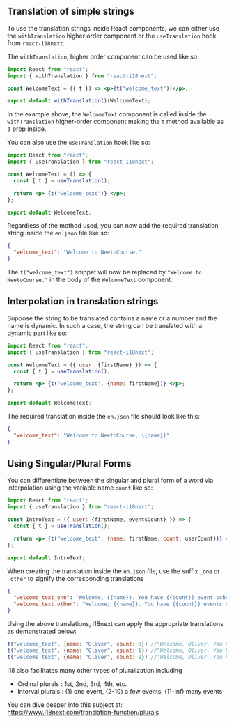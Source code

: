 ## Translation of simple strings

To use the translation strings inside React components, we can either use the `withTranslation` higher order component or the `useTranslation` hook from `react-i18next`.

The `withTranslation`, higher order component can be used like so:

```jsx
import React from "react";
import { withTranslation } from "react-i18next";

const WelcomeText = ({ t }) => <p>{t("welcome_text")}</p>;

export default withTranslation()(WelcomeText);
```

In the example above, the `WelcomeText` component is called inside the `withTranslation` higher-order component making the `t` method available as a prop inside.

You can also use the `useTranslation` hook like so:

```jsx
import React from "react";
import { useTranslation } from "react-i18next";

const WelcomeText = () => {
  const { t } = useTranslation();

  return <p> {t("welcome_text")} </p>;
};

export default WelcomeText;
```

Regardless of the method used, you can now add the required translation string inside the `en.json` file like so:

```json
{
  "welcome_text": "Welcome to NeetoCourse."
}
```

The `t("welcome_text")` snippet will now be replaced by `"Welcome to NeetoCourse."` in the body of the `WelcomeText` component.

## Interpolation in translation strings

Suppose the string to be translated contains a name or a number and the name is dynamic. In such a case, the string can be translated with a dynamic part like so:

```jsx
import React from "react";
import { useTranslation } from "react-i18next";

const WelcomeText = ({ user: {firstName} }) => {
  const { t } = useTranslation();

  return <p> {t("welcome_text", {name: firstName})} </p>;
};

export default WelcomeText;
```

The required translation inside the `en.json` file should look like this:

```json
{
  "welcome_text": "Welcome to NeetoCourse, {{name}}"
}
```

## Using Singular/Plural Forms

You can differentiate between the singular and plural form of a word via interpolation using the variable name `count` like so:

```jsx
import React from "react";
import { useTranslation } from "react-i18next";

const IntroText = ({ user: {firstName, eventsCount} }) => {
  const { t } = useTranslation();

  return <p> {t("welcome_text", {name: firstName, count: userCount})} </p>;
};

export default IntroText;
```

When creating the translation inside the `en.json` file, use the suffix `_one` or `_other` to signify the corresponding translations

```json
{
  "welcome_text_one": "Welcome, {{name}}. You have {{count}} event scheduled.",
  "welcome_text_other": "Welcome, {{name}}. You have {{count}} events scheduled."
}
```

Using the above translations, i18next can apply the appropriate translations as demonstrated below:

```jsx
t("welcome_text", {name: "Oliver", count: 0}) //"Welcome, Oliver. You have 0 events scheduled."
t("welcome_text", {name: "Oliver", count: 1}) //"Welcome, Oliver. You have 1 event scheduled."
t("welcome_text", {name: "Oliver", count: 2}) //"Welcome, Oliver. You have 2 events scheduled."
```

i18 also facilitates many other types of pluralization including
  - Ordinal plurals : 1st, 2nd, 3rd, 4th, etc.
  - Interval plurals : (1) one event, (2-10) a few events, (11-inf) many events

You can dive deeper into this subject at: https://www.i18next.com/translation-function/plurals